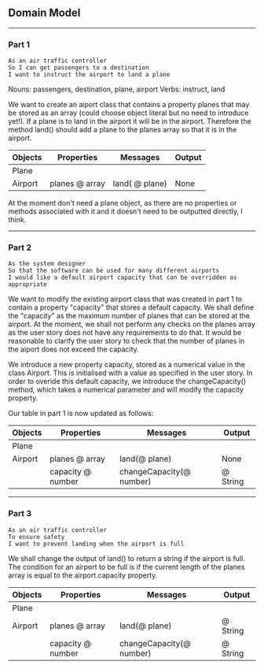 ## Domain Model

---
### Part 1
```
As an air traffic controller
So I can get passengers to a destination
I want to instruct the airport to land a plane
```

Nouns: passengers, destination, plane, airport
Verbs: instruct, land

We want to create an aiport class that contains a property planes that may be stored as an array (could choose object literal but no need to introduce yet!). If a plane is to land in the airport it will be in the airport. Therefore the method land() should add a plane to the planes array so that it is in the airport. 

|Objects|Properties| Messages| Output|
|---| --- | ---| --- |
| Plane | | | |
|Airport | planes @ array | land( @ plane) | None |  

At the moment don't need a plane object, as there are no properties or methods associated with it and it doesn't need to be outputted directly, I think. 

---
### Part 2

```
As the system designer
So that the software can be used for many different airports
I would like a default airport capacity that can be overridden as appropriate
```

We want to modify the existing airport class that was created in part 1 to contain a property "capacity" that stores a default capacity. We shall define the "capacity" as the maximum number of planes that can be stored at the airport. At the moment, we shall not perform any checks on the planes array as the user story does not have any requirements to do that. It would be reasonable to clarify the user story to check that the number of planes in the aiport does not exceed the capacity. 

We introduce a new property capacity, stored as a numerical value in the class Airport. This is initialised with a value as specified in the user story. In order to overide this default capacity, we introduce the changeCapacity() method, which takes a numerical parameter and will modify the capacity property. 

Our table in part 1 is now updated as follows:

|Objects|Properties| Messages| Output|
|---| --- | ---| --- |
| Plane | | | |
|Airport | planes @ array | land(@ plane) | None |  
| |capacity @ number | changeCapacity(@ number)| @ String|

---
### Part 3

```
As an air traffic controller
To ensure safety
I want to prevent landing when the airport is full
```

We shall change the output of land() to return a string if the airport is full. The condition for an airport to be full is if the current length of the planes array is equal to the airport.capacity property.  

|Objects|Properties| Messages| Output|
|---| --- | ---| --- |
| Plane | | | |
|Airport | planes @ array | land(@ plane) | @ String |  
| |capacity @ number | changeCapacity(@ number)| @ String|
